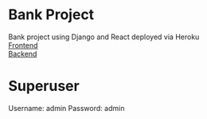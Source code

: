 # Bank Project

Bank project using Django and React deployed via Heroku<br>
[Frontend](https://ayanna-frontend-staging.herokuapp.com/)<br>
[Backend](https://ayanna-backend-staging.herokuapp.com/)

# Superuser
Username: admin
Password: admin
